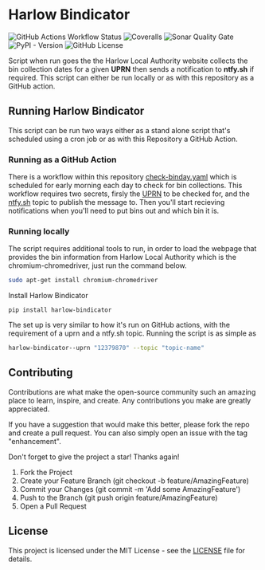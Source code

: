 # Harlow Bindicator

![GitHub Actions Workflow Status](https://img.shields.io/github/actions/workflow/status/joe-mccarthy/harlow-bindicator/build-test.yml?cacheSeconds=1&style=for-the-badge)
![Coveralls](https://img.shields.io/coverallsCoverage/github/joe-mccarthy/harlow-bindicator?cacheSeconds=1&style=for-the-badge)
![Sonar Quality Gate](https://img.shields.io/sonar/quality_gate/joe-mccarthy_harlow-bindicator?server=https%3A%2F%2Fsonarcloud.io&cacheSeconds=1&style=for-the-badge)
![PyPI - Version](https://img.shields.io/pypi/v/harlow-bindicator?style=for-the-badge&link=https%3A%2F%2Fpypi.org%2Fproject%2Fharlow-bindicator%2F)
![GitHub License](https://img.shields.io/github/license/joe-mccarthy/harlow-bindicator?cacheSeconds=1&style=for-the-badge)

Script when run goes the the Harlow Local Authority website collects the bin collection dates for a given __UPRN__ then sends a notification to __ntfy.sh__ if required. This script can either be run locally or as with this repository as a GitHub action.

## Running Harlow Bindicator

This script can be run two ways either as a stand alone script that's scheduled using a cron job or as with this Repository a GitHub Action.

### Running as a GitHub Action

There is a workflow within this repository [check-binday.yaml](https://github.com/joe-mccarthy/harlow-bindicator/blob/main/.github/workflows/check-binday.yml) which is scheduled for early morning each day to check for bin collections. This workflow requires two secrets, firsly the [UPRN](https://www.findmyaddress.co.uk/search) to be checked for, and the [ntfy.sh](https://ntfy.sh/) topic to publish the message to. Then you'll start recieving notifications when you'll need to put bins out and which bin it is.

### Running locally

The script requires additional tools to run, in order to load the webpage that provides the bin information from Harlow Local Authority which is the chromium-chromedriver, just run the command below.

```bash
sudo apt-get install chromium-chromedriver
```

Install Harlow Bindicator

```
pip install harlow-bindicator
```

The set up is very similar to how it's run on GitHub actions, with the requirement of a uprn and a ntfy.sh topic. Running the script is as simple as 

```bash
harlow-bindicator--uprn "12379870" --topic "topic-name"
```

## Contributing

Contributions are what make the open-source community such an amazing place to learn, inspire, and create. Any contributions you make are greatly appreciated.

If you have a suggestion that would make this better, please fork the repo and create a pull request. You can also simply open an issue with the tag "enhancement".

Don't forget to give the project a star! Thanks again!

1. Fork the Project
1. Create your Feature Branch (git checkout -b feature/AmazingFeature)
1. Commit your Changes (git commit -m 'Add some AmazingFeature')
1. Push to the Branch (git push origin feature/AmazingFeature)
1. Open a Pull Request

## License

This project is licensed under the MIT License - see the [LICENSE](LICENSE) file for details.
